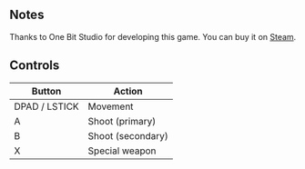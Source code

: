 ## Notes

Thanks to One Bit Studio for developing this game. You can buy it on [Steam](https://store.steampowered.com/app/1161910/Exile_Squadron/).


## Controls

| Button | Action |
|--|--| 
|DPAD / LSTICK|Movement|
|A|Shoot (primary)|
|B|Shoot (secondary)|
|X|Special weapon|


